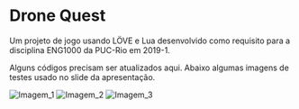 # Drone Quest
Um projeto de jogo usando LÖVE e Lua desenvolvido como requisito para a disciplina ENG1000 da PUC-Rio em 2019-1.

Alguns códigos precisam ser atualizados aqui. Abaixo algumas imagens de testes usado no slide da apresentação.

![Imagem_1](https://raw.githubusercontent.com/yanndias/drone-quest/master/doc/imagem.jpeg)
![Imagem_2](https://raw.githubusercontent.com/yanndias/drone-quest/master/doc/imagem3.gif)
![Imagem_3](https://raw.githubusercontent.com/yanndias/drone-quest/master/doc/imagem2.gif)
